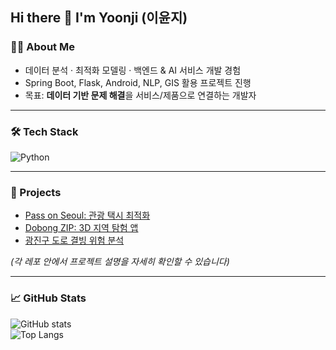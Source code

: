 ## Hi there 👋 I'm Yoonji (이윤지)

### 👩‍💻 About Me
- 데이터 분석 · 최적화 모델링 · 백엔드 & AI 서비스 개발 경험
- Spring Boot, Flask, Android, NLP, GIS 활용 프로젝트 진행
- 목표: **데이터 기반 문제 해결**을 서비스/제품으로 연결하는 개발자

---

### 🛠 Tech Stack
![Python](https://img.shields.io/badge/Python-3776AB?logo=python&logoColor=white)


---

### 🚀 Projects
- [Pass on Seoul: 관광 택시 최적화](https://github.com/lyoonji/pass-on-seoul)  
- [Dobong ZIP: 3D 지역 탐험 앱](https://github.com/lyoonji/dobong-zip)  
- [광진구 도로 결빙 위험 분석](https://github.com/lyoonji/freeze-risk-analysis)  


*(각 레포 안에서 프로젝트 설명을 자세히 확인할 수 있습니다)*

---

### 📈 GitHub Stats
![GitHub stats](https://github-readme-stats.vercel.app/api?username=lyoonji&show_icons=true&theme=radical)  
![Top Langs](https://github-readme-stats.vercel.app/api/top-langs/?username=lyoonji&layout=compact&theme=radical)
